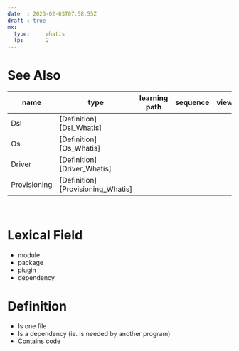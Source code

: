 ```yaml
---
date  : 2023-02-03T07:58:55Z
draft : true
mx:  
  type:     whatis
  lp:       2
---
```



# See Also 

|name|type|learning path|sequence|view|desc|
|-|-|-|-|-|-|
|Dsl|[Definition][Dsl_Whatis]|
|Os|[Definition][Os_Whatis]|
|Driver|[Definition][Driver_Whatis]|
|Provisioning|[Definition][Provisioning_Whatis]|
<br>


# Lexical Field
- module
- package
- plugin
- dependency

# Definition
- Is one file 
- Is a dependency (ie. is needed by another program)
- Contains code
